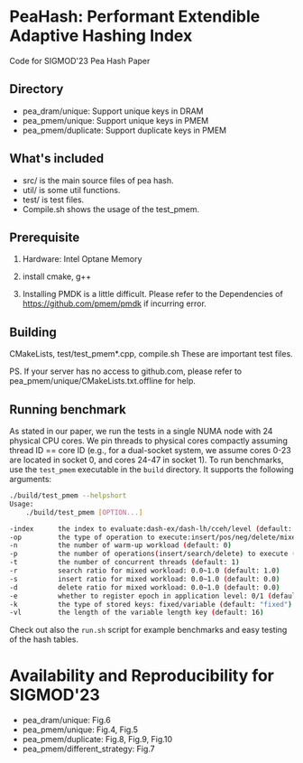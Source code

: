 # PeaHash: Performant Extendible Adaptive Hashing Index

Code for SIGMOD'23 Pea Hash Paper


## Directory
- pea_dram/unique: Support unique keys in DRAM
- pea_pmem/unique: Support unique keys in PMEM
- pea_pmem/duplicate: Support duplicate keys in PMEM

## What's included
- src/ is the main source files of pea hash.
- util/ is some util functions.
- test/ is test files.
- Compile.sh shows the usage of the test_pmem.

## Prerequisite

1. Hardware: Intel Optane Memory

2. install cmake,  g++

3. Installing PMDK is a little difficult. Please refer to the Dependencies of https://github.com/pmem/pmdk if incurring error.

## Building
CMakeLists, test/test_pmem*.cpp, compile.sh
These are important test files.

PS. If your server has no access to github.com, please refer to pea_pmem/unique/CMakeLists.txt.offline for help.


## Running benchmark

As stated in our paper, we run the tests in a single NUMA node with 24 physical CPU cores. We pin threads to physical cores compactly assuming thread ID == core ID (e.g., for a dual-socket system, we assume cores 0-23 are located in socket 0, and cores 24-47 in socket 1).  To run benchmarks, use the `test_pmem` executable in the `build` directory. It supports the following arguments:

```bash
./build/test_pmem --helpshort
Usage: 
    ./build/test_pmem [OPTION...]

-index      the index to evaluate:dash-ex/dash-lh/cceh/level (default: "dash-ex")
-op         the type of operation to execute:insert/pos/neg/delete/mixed (default: "full")
-n          the number of warm-up workload (default: 0)
-p          the number of operations(insert/search/delete) to execute (default: 20000000)
-t          the number of concurrent threads (default: 1)
-r          search ratio for mixed workload: 0.0~1.0 (default: 1.0)
-s          insert ratio for mixed workload: 0.0~1.0 (default: 0.0)
-d          delete ratio for mixed workload: 0.0~1.0 (default: 0.0)
-e          whether to register epoch in application level: 0/1 (default: 0)
-k          the type of stored keys: fixed/variable (default: "fixed")
-vl         the length of the variable length key (default: 16)
```
Check out also the `run.sh` script for example benchmarks and easy testing of the hash tables. 


# Availability and Reproducibility for SIGMOD'23
- pea_dram/unique: Fig.6
- pea_pmem/unique: Fig.4, Fig.5
- pea_pmem/duplicate: Fig.8, Fig.9, Fig.10
- pea_pmem/different_strategy: Fig.7